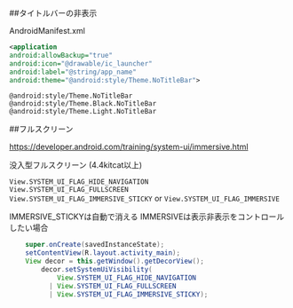 

##タイトルバーの非表示  

AndroidManifest.xml
```xml
<application
android:allowBackup="true"
android:icon="@drawable/ic_launcher"
android:label="@string/app_name"
android:theme="@android:style/Theme.NoTitleBar">
```
`@android:style/Theme.NoTitleBar`  
`@android:style/Theme.Black.NoTitleBar`  
`@android:style/Theme.Light.NoTitleBar`

##フルスクリーン 

https://developer.android.com/training/system-ui/immersive.html

没入型フルスクリーン  (4.4kitcat以上)

`View.SYSTEM_UI_FLAG_HIDE_NAVIGATION`  
`View.SYSTEM_UI_FLAG_FULLSCREEN`  
`View.SYSTEM_UI_FLAG_IMMERSIVE_STICKY` or `View.SYSTEM_UI_FLAG_IMMERSIVE`

IMMERSIVE_STICKYは自動で消える IMMERSIVEは表示非表示をコントロールしたい場合


```java
    super.onCreate(savedInstanceState);
    setContentView(R.layout.activity_main);
    View decor = this.getWindow().getDecorView();
        decor.setSystemUiVisibility(
            View.SYSTEM_UI_FLAG_HIDE_NAVIGATION
          | View.SYSTEM_UI_FLAG_FULLSCREEN
          | View.SYSTEM_UI_FLAG_IMMERSIVE_STICKY);
```
